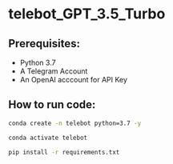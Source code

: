 # telebot_GPT_3.5_Turbo


## Prerequisites:

- Python 3.7
- A Telegram Account 
- An OpenAI acccount for API Key 


## How to run code:

```bash
conda create -n telebot python=3.7 -y
```

```bash
conda activate telebot 
```

```bash
pip install -r requirements.txt
```

